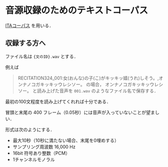 # 音源収録のためのテキストコーパス

[ITAコーパス](https://github.com/mmorise/ita-corpus/blob/main/recitation_transcript_ruby_utf8.txt)
を用いる．

## 収録する方へ

ファイル名は `{文のID}.wav` とする．

例えば
> RECITATION324_001:女(おんな)の子(こ)がキッキッ嬉(うれ)しそう。,オンナノコガキッキッウレシソー。
の場合，
> オンナノコガキッキッウレシソー。
と読み上げた音声を `001.wav` のようなファイル名で保存する．

最初の100文程度を読み上げてくれれば十分である．

冒頭と末尾の 400 フレーム（0.05秒）には音声が入っていないことが望ましい．

形式は次のようにする．

* 最大10秒（10秒に満たない場合、末尾を0埋めする）
* サンプリング周波数 16,000 Hz
* 16bit 符号あり整数（PCM）
* 1チャンネルモノラル
